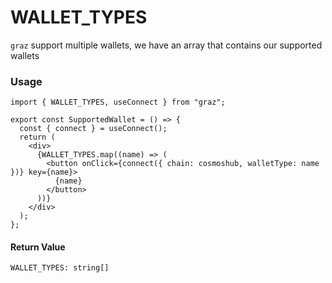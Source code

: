# WALLET_TYPES

`graz` support multiple wallets, we have an array that contains our supported wallets

### Usage

```tsx
import { WALLET_TYPES, useConnect } from "graz";

export const SupportedWallet = () => {
  const { connect } = useConnect();
  return (
    <div>
      {WALLET_TYPES.map((name) => (
        <button onClick={connect({ chain: cosmoshub, walletType: name })} key={name}>
          {name}
        </button>
      ))}
    </div>
  );
};
```

#### Return Value

```tsx
WALLET_TYPES: string[]
```
